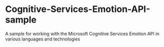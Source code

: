 # Cognitive-Services-Emotion-API-sample
A sample for working with the Microsoft Cognitive Services Emotion API in various languages and technologies
